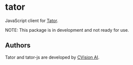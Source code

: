 # tator

JavaScript client for [Tator](https://github.com/cvisionai/tator).

NOTE: This package is in development and not ready for use.

## 

## Authors

Tator and tator-js are developed by [CVision AI](https://www.cvisionai.com).
